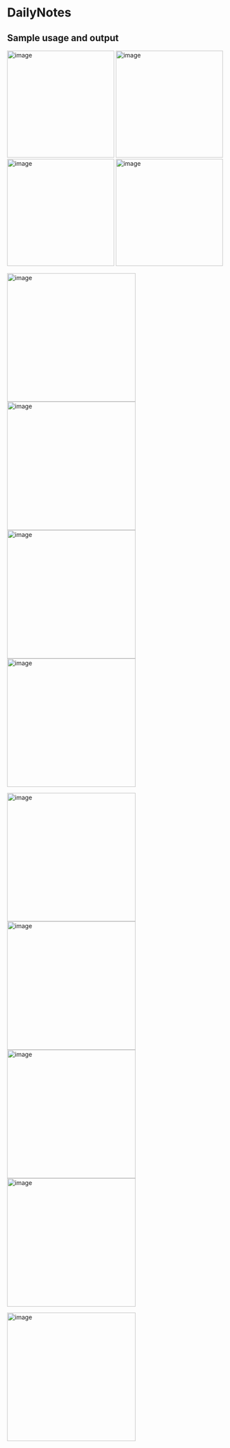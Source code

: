 # DailyNotes

## Sample usage and output

<img src="output_images/p1.jpg" alt="image" width="250"/> <img src="output_images/p1_1.jpg" alt="image" width="250"/> <img src="output_images/p1_2.jpg" alt="image" width="250"/>
<img src="output_images/p1_3.jpg" alt="image" width="250"/>

<img src="output_images/p1_4.jpg" alt="image" width="300"/> <img src="output_images/p2.jpg" alt="image" width="300"/> <img src="output_images/p2_1.jpg" alt="image" width="300"/>
<img src="output_images/p3.jpg" alt="image" width="300"/>

<img src="output_images/p4.jpg" alt="image" width="300"/> <img src="output_images/p5.jpg" alt="image" width="300"/> <img src="output_images/p6.jpg" alt="image" width="300"/>
<img src="output_images/p7.jpg" alt="image" width="300"/>

<img src="output_images/p8.jpg" alt="image" width="300"/>
